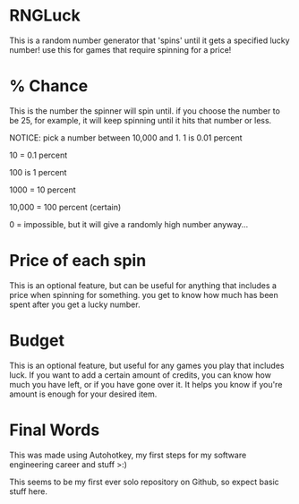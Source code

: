 # RNGLuck
This is a random number generator that 'spins' until it gets a specified lucky number! use this for games that require spinning for a price!

# % Chance

This is the number the spinner will spin until. if you choose the number to be 25, for example, it will keep spinning until it hits that number or less. 

NOTICE: pick a number between 10,000 and 1.
1 is 0.01 percent

10 = 0.1 percent

100 is 1 percent

1000 = 10 percent

10,000 = 100 percent (certain)

0 = impossible, but it will give a randomly high number anyway...

# Price of each spin
This is an optional feature, but can be useful for anything that includes a price when spinning for something. you get to know how much has been spent after you get a lucky number.

# Budget

This is an optional feature, but useful for any games you play that includes luck. If you want to add a certain amount of credits, you can know how much you have left, or if you have gone over it. It helps you know if you're amount is enough for your desired item.

# Final Words

This was made using Autohotkey, my first steps for my software engineering career and stuff >:)

This seems to be my first ever solo repository on Github, so expect basic stuff here.

